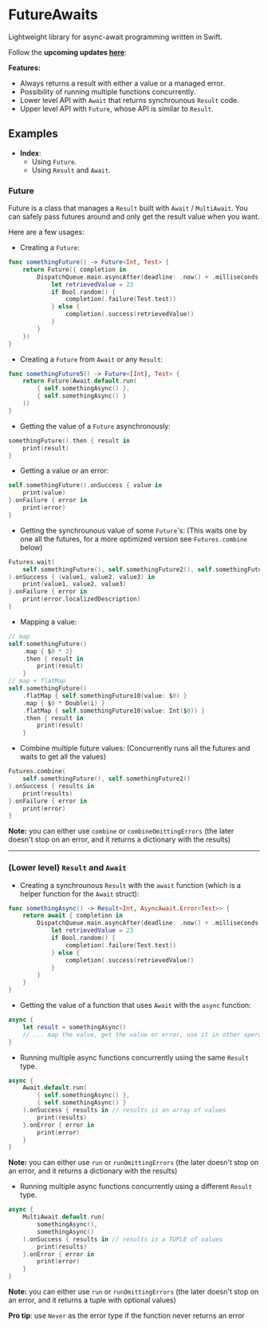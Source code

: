 # FutureAwaits

Lightweight library for async-await programming written in Swift.

Follow the **upcoming updates [here](https://trello.com/b/uVivmHBM)**:

**Features:**
- Always returns a result with either a value or a managed error.
- Possibility of running multiple functions concurrently.
- Lower level API with `Await` that returns synchrounous `Result` code.
- Upper level API with `Future`, whose API is similar to `Result`.

## Examples

- **Index**:
	- Using `Future`.
	- Using `Result` and `Await`.

### Future

Future is a class that manages a `Result` built with `Await` / `MultiAwait`.
You can safely pass futures around and only get the result value when you want.

Here are a few usages:

- Creating a `Future`:
```swift
func somethingFuture() -> Future<Int, Test> {
    return Future({ completion in
        DispatchQueue.main.asyncAfter(deadline: .now() + .milliseconds(500)) {
            let retrievedValue = 23
            if Bool.random() {
                completion(.failure(Test.test))
            } else {
                completion(.success(retrievedValue))
            }
        }
    })
}
```

- Creating a `Future` from `Await` or any `Result`:
```swift
func somethingFuture5() -> Future<[Int], Test> {
    return Future(Await.default.run(
        { self.somethingAsync() },
        { self.somethingAsync() }
    ))
}
```

- Getting the value of a `Future` asynchronously:
```swift
somethingFuture().then { result in
    print(result)
}
```

- Getting a value or an error:
```swift
self.somethingFuture().onSuccess { value in
    print(value)
}.onFailure { error in
    print(error)
}
```

- Getting the synchrounous value of some `Future`'s:
(This waits one by one all the futures, for a more optimized version see `Futures.combine` below)
```swift
Futures.wait(
    self.somethingFuture(), self.somethingFuture2(), self.somethingFuture3()
).onSuccess { (value1, value2, value3) in
    print(value1, value2, value3)
}.onFailure { error in
    print(error.localizedDescription)
}
```

- Mapping a value:
```swift
// map
self.somethingFuture()
    .map { $0 * 2}
    .then { result in
        print(result)
    }
// map + flatMap     
self.somethingFuture()
	.flatMap { self.somethingFuture10(value: $0) }
	.map { $0 * Double(i) }
	.flatMap { self.somethingFuture10(value: Int($0)) }
	.then { result in
		print(result)
	}
```

- Combine multiple future values:
(Concurrently runs all the futures and waits to get all the values)
```swift
Futures.combine(
    self.somethingFuture(), self.somethingFuture2()
).onSuccess { results in
    print(results)
}.onFailure { error in
    print(error)
}
```
**Note:** you can either use `combine` or `combineOmittingErrors` (the later doesn't stop on an error, and it returns a dictionary with the results)

---

### (Lower level) `Result` and `Await`

- Creating a synchrounous `Result` with the `await` function (which is a helper function for the `Await` struct):
```swift
func somethingAsync() -> Result<Int, AsyncAwait.Error<Test>> {
    return await { completion in
        DispatchQueue.main.asyncAfter(deadline: .now() + .milliseconds(500)) {
            let retrievedValue = 23
            if Bool.random() {
                completion(.failure(Test.test))
            } else {
                completion(.success(retrievedValue))
            }
        }
    }
}
```

- Getting the value of a function that uses `Await` with the `async` function:
```swift
async {
    let result = somethingAsync()
    // ... map the value, get the value or error, use it in other operation, etc
}
```

- Running multiple async functions concurrently using the same `Result` type.
```swift
async {
    Await.default.run(
        { self.somethingAsync() },
        { self.somethingAsync() }
    ).onSuccess { results in // results is an array of values
        print(results)
    }.onError { error in
        print(error)
    }
}
```
**Note:** you can either use `run` or `runOmittingErrors` (the later doesn't stop on an error, and it returns a dictionary with the results)

- Running multiple async functions concurrently using a different `Result` type.
```swift
async {
    MultiAwait.default.run(
        somethingAsync(),
        somethingAsync()
    ).onSuccess { results in // results is a TUPLE of values
        print(results)
    }.onError { error in
        print(error)
    }
}
```
**Note:** you can either use `run` or `runOmittingErrors` (the later doesn't stop on an error, and it returns a tuple with optional values)

**Pro tip**: use `Never` as the error type if the function never returns an error

